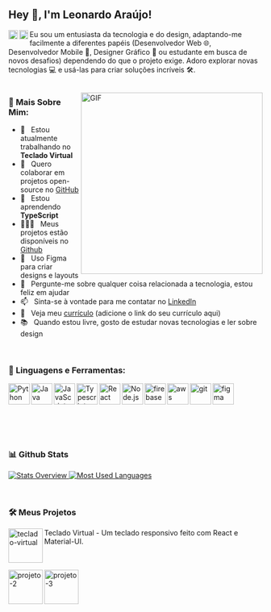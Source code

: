 ## Hey 👋, I'm Leonardo Araújo!
<a href='https://www.linkedin.com/in/leonardo-araujo-57a3ab1b5/'><img align='left' alt="linkedin" src="https://raw.githubusercontent.com/rahul-jha98/rahul-jha98/561d474902b59c7429ec22bb73e225696c27b202/assets/linkedin.svg" height='18px'/></a>
<a href='mailto:01leonardoaraujo@gmail.com'><img align='left' alt="email" src="https://raw.githubusercontent.com/rahul-jha98/rahul-jha98/561d474902b59c7429ec22bb73e225696c27b202/assets/twitter.svg" height='18px'/></a>

Eu sou um entusiasta da tecnologia e do design, adaptando-me facilmente a diferentes papéis (Desenvolvedor Web 🌐, Desenvolvedor Mobile 📱, Designer Gráfico 🎨 ou estudante em busca de novos desafios) dependendo do que o projeto exige. Adoro explorar novas tecnologias 💻 e usá-las para criar soluções incríveis 🛠️.
<br/>
<br/>

<img align="right" alt="GIF" src="https://raw.githubusercontent.com/rahul-jha98/rahul-jha98/main/techstack.gif" width="360px"/>
  
### 🧐 Mais Sobre Mim:

- 🔭   Estou atualmente trabalhando no **Teclado Virtual**
- 🤝   Quero colaborar em projetos open-source no [GitHub](https://github.com/leodigory)
- 🌱   Estou aprendendo **TypeScript**
- 👨🏻‍💻   Meus projetos estão disponíveis no [Github](https://github.com/leodigory?tab=repositories)
- 🎨   Uso Figma para criar designs e layouts
- 💬   Pergunte-me sobre qualquer coisa relacionada a tecnologia, estou feliz em ajudar
- 📫   Sinta-se à vontade para me contatar no [LinkedIn](https://www.linkedin.com/in/leonardo-araujo-57a3ab1b5/)
- 📝   Veja meu [currículo](#) (adicione o link do seu currículo aqui)
- 📚   Quando estou livre, gosto de estudar novas tecnologias e ler sobre design

<br>

### 🔨 Linguagens e Ferramentas:
<a href="https://www.python.org" target="_blank"><img align="left" alt="Python" height ="42px" src="https://raw.githubusercontent.com/rahul-jha98/github_readme_icons/main/language_and_tools/square/python/python.svg"></a>
<a href="https://www.java.com" target="_blank"><img align="left" alt="Java" height ="42px" src="https://raw.githubusercontent.com/rahul-jha98/github_readme_icons/main/language_and_tools/square/java/java.svg"></a>
<a href="https://developer.mozilla.org/en-US/docs/Web/JavaScript" target="_blank"> <img align="left" alt="JavaScript" height ="42px"  src="https://raw.githubusercontent.com/rahul-jha98/github_readme_icons/main/language_and_tools/square/javascript/javascript.svg"> </a>
<a href="https://www.typescriptlang.org/" target="_blank"><img align="left" alt="Typescript" height ="42px" src="https://raw.githubusercontent.com/rahul-jha98/github_readme_icons/main/language_and_tools/square/typescript/typescript.svg"></a>
<a href="https://reactjs.org/" target="_blank"> <img align="left" alt="React" height ="42px" src="https://raw.githubusercontent.com/rahul-jha98/github_readme_icons/main/language_and_tools/square/react/react.svg"></a>
<a href="https://nodejs.org" target="_blank"><img align="left" alt="Node.js" height ="42px" src="https://raw.githubusercontent.com/rahul-jha98/github_readme_icons/main/language_and_tools/square/node/node.svg"></a>
<a href="https://firebase.google.com/" target="_blank"> <img align="left" src="https://raw.githubusercontent.com/rahul-jha98/github_readme_icons/main/language_and_tools/square/firebase/firebase.svg" alt="firebase" height ="42px"/> </a>
<a href="https://aws.amazon.com/" target="_blank"> <img align="left" src="https://raw.githubusercontent.com/rahul-jha98/github_readme_icons/main/language_and_tools/square/aws/aws.svg" alt="aws" height ="42px"/> </a>
<a href="https://git-scm.com/" target="_blank"> <img src="https://raw.githubusercontent.com/rahul-jha98/github_readme_icons/main/language_and_tools/square/git-scm/git-scm.svg" align="left" alt="git" height='42px'/> </a>
<a href="https://www.figma.com/" target="_blank"> <img src="https://raw.githubusercontent.com/rahul-jha98/github_readme_icons/main/language_and_tools/square/figma/figma.svg" alt="figma" height='42px'/> </a>

<br>
<br>
<br>

### 📊 Github Stats
<a href='https://github.com/leodigory'>
  
![Stats Overview](https://raw.githubusercontent.com/leodigory/github-stats-transparent/output/generated/overview.svg)
![Most Used Languages](https://raw.githubusercontent.com/leodigory/github-stats-transparent/output/generated/languages.svg)

</a>

<br>

### 🛠️ Meus Projetos
<a href="https://github.com/leodigory/virtual_teclado" target="_blank"> <img alt="teclado-virtual" src="https://raw.githubusercontent.com/rahul-jha98/rahul-jha98/master/projects/artistify.svg" height="68" align="left"> </a>
<p>Teclado Virtual - Um teclado responsivo feito com React e Material-UI.</p>
<br>
<br>
<a href="https://github.com/leodigory" target="_blank"> <img alt="projeto-2" src="https://raw.githubusercontent.com/rahul-jha98/rahul-jha98/master/projects/sheetsdatabase.svg" height="68" align="left"> </a>
<a href="https://github.com/leodigory" target="_blank"> <img alt="projeto-3" src="https://raw.githubusercontent.com/rahul-jha98/rahul-jha98/master/projects/readmeicons.svg" height="68" align="left"> </a>
